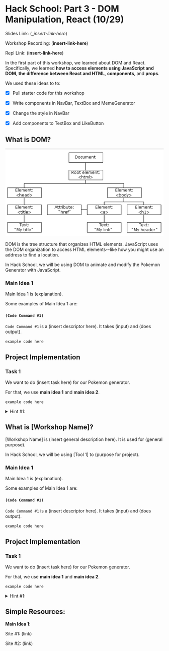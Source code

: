 # Hack School: Part 3 - DOM Manipulation, React (10/29)

Slides Link: (__insert-link-here_)

Workshop Recording: (__insert-link-here__)

Repl Link: (__insert-link-here__)


In the first part of this workshop, we learned about DOM and React. Specifically, we learned **how to access elements using JavaScript and DOM**, **the difference between React and HTML**, **components**, and **props**.

We used these ideas to to:
- [x] Pull starter code for this workshop
- [x] Write components in NavBar, TextBox and MemeGenerator
- [x] Change the style in NavBar
- [x] Add components to TextBox and LikeButton


## What is DOM?

<img src="DOM_tree.png" alt="DOM tree diagram">

DOM is the tree structure that organizes HTML elements. JavaScript uses the DOM organization to access HTML elements--like how you might use an address to find a location.

In Hack School, we will be using DOM to animate and modify the Pokemon Generator with JavaScript.


### Main Idea 1

Main Idea 1 is (explanation).

Some examples of Main Idea 1 are:

#### `(Code Command #1)`

`Code Command #1` is a (insert descriptor here). It takes (input) and (does output).

```
example code here
```


## Project Implementation

### Task 1

We want to do (insert task here) for our Pokemon generator.

For that, we use **main idea 1** and **main idea 2**.

```
example code here
```

<details> 
  <summary> Hint #1: </summary>
   Try doing this: <code> code </code>
</details>

## What is [Workshop Name]?

[Workshop Name] is (insert general description here). It is used for (general purpose).

In Hack School, we will be using [Tool 1] to (purpose for project).


### Main Idea 1

Main Idea 1 is (explanation).

Some examples of Main Idea 1 are:

#### `(Code Command #1)`

`Code Command #1` is a (insert descriptor here). It takes (input) and (does output).

```
example code here
```


## Project Implementation

### Task 1

We want to do (insert task here) for our Pokemon generator.

For that, we use **main idea 1** and **main idea 2**.

```
example code here
```

<details> 
  <summary> Hint #1: </summary>
   Try doing this: <code> code </code>
</details>

## Simple Resources:

**Main Idea 1**:

Site #1: (link)

Site #2: (link)
